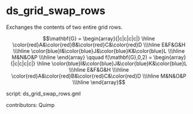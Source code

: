 ds_grid_swap_rows
=================

Exchanges the contents of two entire grid rows.

$$\mathbf{G} = \begin{array}{|c|c|c|c|}
\hline \color{red}A&\color{red}B&\color{red}C&\color{red}D
\\\hline E&F&G&H
\\\hline \color{blue}I&\color{blue}J&\color{blue}K&\color{blue}L
\\\hline M&N&O&P
\\\hline \end{array}
\qquad
f(\mathbf{G},0,2) = \begin{array}{|c|c|c|c|}
\hline \color{blue}I&\color{blue}J&\color{blue}K&\color{blue}L
\\\hline E&F&G&H
\\\hline \color{red}A&\color{red}B&\color{red}C&\color{red}D
\\\hline M&N&O&P
\\\hline \end{array}$$

script: ds_grid_swap_rows.gml

contributors: Quimp
